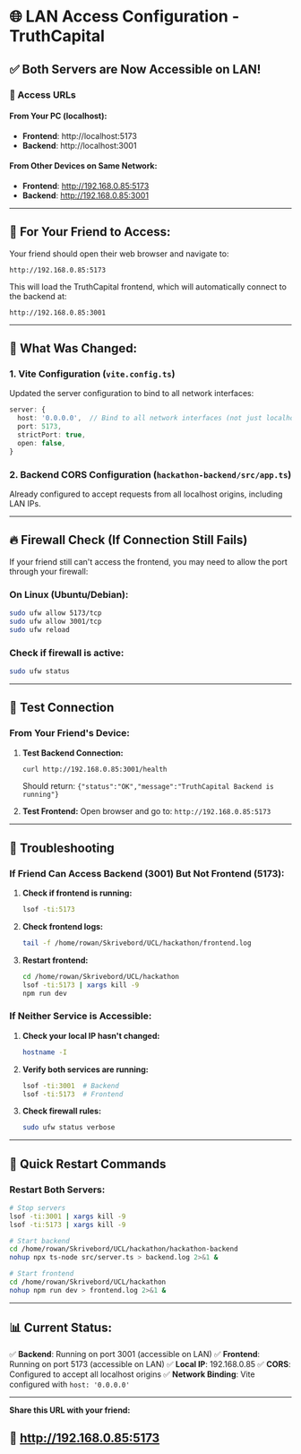 # 🌐 LAN Access Configuration - TruthCapital

## ✅ Both Servers are Now Accessible on LAN!

### 📡 Access URLs

#### From Your PC (localhost):
- **Frontend**: http://localhost:5173
- **Backend**: http://localhost:3001

#### From Other Devices on Same Network:
- **Frontend**: http://192.168.0.85:5173
- **Backend**: http://192.168.0.85:3001

---

## 👥 For Your Friend to Access:

Your friend should open their web browser and navigate to:

```
http://192.168.0.85:5173
```

This will load the TruthCapital frontend, which will automatically connect to the backend at:

```
http://192.168.0.85:3001
```

---

## 🔧 What Was Changed:

### 1. Vite Configuration (`vite.config.ts`)
Updated the server configuration to bind to all network interfaces:

```typescript
server: {
  host: '0.0.0.0',  // Bind to all network interfaces (not just localhost)
  port: 5173,
  strictPort: true,
  open: false,
}
```

### 2. Backend CORS Configuration (`hackathon-backend/src/app.ts`)
Already configured to accept requests from all localhost origins, including LAN IPs.

---

## 🔥 Firewall Check (If Connection Still Fails)

If your friend still can't access the frontend, you may need to allow the port through your firewall:

### On Linux (Ubuntu/Debian):
```bash
sudo ufw allow 5173/tcp
sudo ufw allow 3001/tcp
sudo ufw reload
```

### Check if firewall is active:
```bash
sudo ufw status
```

---

## 📱 Test Connection

### From Your Friend's Device:

1. **Test Backend Connection:**
   ```bash
   curl http://192.168.0.85:3001/health
   ```
   Should return: `{"status":"OK","message":"TruthCapital Backend is running"}`

2. **Test Frontend:**
   Open browser and go to: `http://192.168.0.85:5173`

---

## 🚨 Troubleshooting

### If Friend Can Access Backend (3001) But Not Frontend (5173):

1. **Check if frontend is running:**
   ```bash
   lsof -ti:5173
   ```

2. **Check frontend logs:**
   ```bash
   tail -f /home/rowan/Skrivebord/UCL/hackathon/frontend.log
   ```

3. **Restart frontend:**
   ```bash
   cd /home/rowan/Skrivebord/UCL/hackathon
   lsof -ti:5173 | xargs kill -9
   npm run dev
   ```

### If Neither Service is Accessible:

1. **Check your local IP hasn't changed:**
   ```bash
   hostname -I
   ```

2. **Verify both services are running:**
   ```bash
   lsof -ti:3001  # Backend
   lsof -ti:5173  # Frontend
   ```

3. **Check firewall rules:**
   ```bash
   sudo ufw status verbose
   ```

---

## 🎯 Quick Restart Commands

### Restart Both Servers:
```bash
# Stop servers
lsof -ti:3001 | xargs kill -9
lsof -ti:5173 | xargs kill -9

# Start backend
cd /home/rowan/Skrivebord/UCL/hackathon/hackathon-backend
nohup npx ts-node src/server.ts > backend.log 2>&1 &

# Start frontend
cd /home/rowan/Skrivebord/UCL/hackathon
nohup npm run dev > frontend.log 2>&1 &
```

---

## 📊 Current Status:

✅ **Backend**: Running on port 3001 (accessible on LAN)
✅ **Frontend**: Running on port 5173 (accessible on LAN)
✅ **Local IP**: 192.168.0.85
✅ **CORS**: Configured to accept all localhost origins
✅ **Network Binding**: Vite configured with `host: '0.0.0.0'`

---

**Share this URL with your friend:**
## 🔗 http://192.168.0.85:5173
